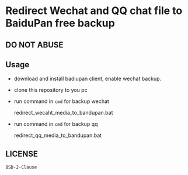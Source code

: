 # Redirect Wechat and QQ chat file to BaiduPan free backup

## DO NOT ABUSE

## Usage

- download and install badiupan client, enable wechat backup.
- clone this repository to you pc
- run command in `cmd` for backup wechat
	
	redirect_wecaht_media_to_bandupan.bat <YOUR WECHAT PROFILE DIR EXAMPLE:wxid_o36tdccss3291>
- run command in `cmd` for backup qq

	redirect_qq_media_to_bandupan.bat <YOUR QQ NUMBER EXAMPLE:12345678>

## LICENSE
	BSD-2-Clause
	